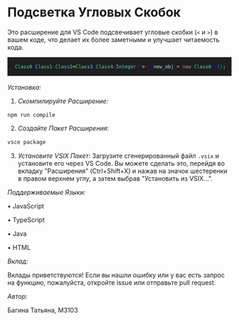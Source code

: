 # Подсветка Угловых Скобок

Это расширение для VS Code подсвечивает угловые скобки (`<` и `>`) в вашем коде, что делает их более заметными и улучшает читаемость кода. 

![alt text](images/image.png)

*Установка:*

1. *Скомпилируйте Расширение:*

```bash
npm run compile
``` 

2. *Создайте Пакет Расширения:*

```bash
vsce package
```

3. *Установите VSIX Пакет:*
   Загрузите сгенерированный файл `.vsix` и установите его через VS Code. Вы можете сделать это, перейдя во вкладку "Расширения" (Ctrl+Shift+X) и нажав на значок шестеренки в правом верхнем углу, а затем выбрав "Установить из VSIX...".

*Поддерживаемые Языки:*

• JavaScript

• TypeScript

• Java

• HTML



*Вклад:*

Вклады приветствуются! Если вы нашли ошибку или у вас есть запрос на функцию, пожалуйста, откройте issue или отправьте pull request.


*Автор:*

Багина Татьяна, M3103

